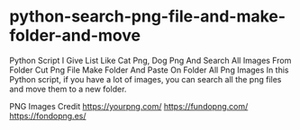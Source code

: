 # python-search-png-file-and-make-folder-and-move
Python Script I Give List Like Cat Png, Dog Png And Search All Images From Folder Cut Png File Make Folder And Paste On Folder All Png Images
In this Python script, if you have a lot of images, you can search all the png files and move them to a new folder.








PNG Images Credit
https://yourpng.com/
https://fundopng.com/
https://fondopng.es/
